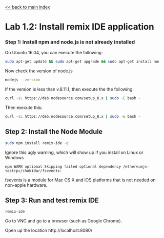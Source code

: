 [<< back to main index](../README.md)

Lab 1.2: Install remix IDE application
======================================


### Step 1: Install npm and node.js is not already installed

On Ubuntu 16.04, you can execute the following:

```bash
sudo apt-get update && sudo apt-get upgrade && sudo apt-get install nodejs npm curl
```

Now check the version of node.js

```bash
nodejs --version
```
If the version is less than v.8.11.1, then execute the the following:

```bash
curl -sL https://deb.nodesource.com/setup_8.x | sudo -E bash -
```

Then execute this:

```bash
curl -sL https://deb.nodesource.com/setup_8.x | sudo -E bash -
```


## Step 2: Install the Node Module

```bash
sudo npm install remix-ide -g
```



Ignore this ugly warning, which will show up if you install on Linux or Windows

```console
npm WARN optional Skipping failed optional dependency /ethereumjs-testrpc/chokidar/fsevents:
```

fsevents is a module for Mac OS X and iOS platforms that is not needed on non-apple hardware.

## Step 3: Run and test remix IDE

```bash
remix-ide
```

Go to VNC and go to a browser (such as Google Chrome).

Open up the location http://localhost:8080/


